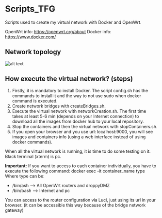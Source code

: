 # Scripts_TFG

Scripts used to create my virtual network with Docker and OpenWrt.

OpenWrt info: https://openwrt.org/about
Docker info: https://www.docker.com/

## Network topology

![alt text](https://github.com/metabit1000/Scripts_TFG/blob/master/images/EstructuraRed.png?raw=true)

## How execute the virtual network? (steps)

1. Firstly, it is mandatory to install Docker. The script config.sh has the commands to install it and the way to not use sudo when docker command is executed.
2. Create network bridges with createBridges.sh.
3. Execute the virtual network with networkCreation.sh. The first time takes at least 5-6 min (depends on your Internet connection) to download all the images from docker hub to your local repository.
4. Stop the containers and then the virtual network with stopContainers.sh.
5. If you open your browser and you use url: localhost:9000, you will see images and containers info (using a web interface instead of using docker commands).

When all the virtual network is running, it is time to do some testing on it. Black terminal (xterm) is pc.

**Important:**
If you want to access to each container individually, you have to execute the following command:
docker exec -it container_name type
Where type can be:
- /bin/ash --> All OpenWrt routers and droppyDMZ 
- /bin/bash --> Internet and pc

You can access to the router configuration via Luci, just using its url in your browser. (it can be accessible this way because of the bridge network gateway)
